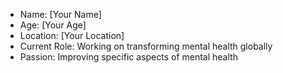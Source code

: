 - Name: [Your Name]
- Age: [Your Age]
- Location: [Your Location]
- Current Role: Working on transforming mental health globally
- Passion: Improving specific aspects of mental health